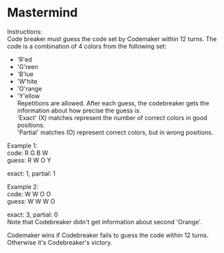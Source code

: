 # Mastermind
  
Instructions:  
Code breaker must guess the code set by Codemaker within 12 turns. The code is a combination of 4 colors from the following set:  
 - 'R'ed  
 - 'G'reen  
 - 'B'lue  
 - 'W'hite  
 - 'O'range  
 - 'Y'ellow  
Repetitions are allowed. After each guess, the codebreaker gets the information about how precise the guess is.  
'Exact' (X) matches represent the number of correct colors in good positions.  
'Partial' matches (O) represent correct colors, but in wrong positions.  

Example 1:  
code:  R G B W  
guess: R W O Y  

exact: 1, partial: 1  

Example 2:  
code:  W W O O  
guess: W W W O  

exact: 3, partial: 0  
Note that Codebreaker didn't get information about second 'Orange'.  

Codemaker wins if Codebreaker fails to guess the code within 12 turns. Otherwise it's Codebreaker's victory.  